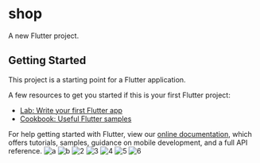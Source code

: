 # shop

A new Flutter project.

## Getting Started

This project is a starting point for a Flutter application.

A few resources to get you started if this is your first Flutter project:

- [Lab: Write your first Flutter app](https://flutter.dev/docs/get-started/codelab)
- [Cookbook: Useful Flutter samples](https://flutter.dev/docs/cookbook)

For help getting started with Flutter, view our
[online documentation](https://flutter.dev/docs), which offers tutorials,
samples, guidance on mobile development, and a full API reference.
![a](https://user-images.githubusercontent.com/97635384/167145016-4b9c65bd-45b3-4afe-8b06-012ec90e9291.png)
![b](https://user-images.githubusercontent.com/97635384/167145040-3b6ab9af-f4ac-4630-a058-c137bfea4506.png)
![2](https://user-images.githubusercontent.com/97635384/167144381-d2126712-dc77-4e16-80d6-6e36e864ade3.png)
![3](https://user-images.githubusercontent.com/97635384/167144410-11684614-2f92-4096-8eb1-c656562d7333.png)
![4](https://user-images.githubusercontent.com/97635384/167144442-e65886d8-265f-49da-812b-8ba6afbe66ce.png)
![5](https://user-images.githubusercontent.com/97635384/167144472-c51d66bf-9c0f-49dc-8327-8a22e01f2561.png)
![6](https://user-images.githubusercontent.com/97635384/167144505-9414a58d-d739-4c3a-9459-a8c17851d8aa.png)

